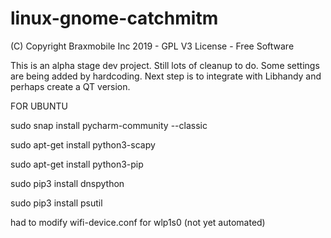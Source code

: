 # linux-gnome-catchmitm
(C) Copyright Braxmobile Inc 2019 - GPL V3 License - Free Software


This is an alpha stage dev project. Still lots of cleanup to do. Some settings are being added by hardcoding. Next step is to integrate with Libhandy and perhaps create a QT version.

FOR UBUNTU

sudo snap install pycharm-community --classic

sudo apt-get install python3-scapy

sudo apt-get install python3-pip

sudo pip3 install dnspython

sudo pip3 install psutil

had to modify wifi-device.conf for wlp1s0 (not yet automated)

